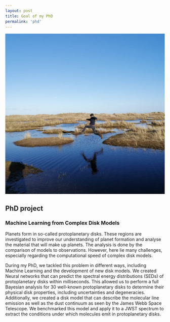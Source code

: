 ```yaml
---
layout: post
title: Goal of my PhD
permalink: 'phd'
---
```

[<img src="/images/jump.jpg" class="fit image">](/phd)


## PhD project
### Machine Learning from Complex Disk Models

Planets form in so-called protoplanetary disks. 
These regions are investigated to improve our understanding of planet formation and analyse the material that will make up planets.
The analysis is done by the comparison of models to observations.
However, here lie many challenges, especially regarding the computational speed of complex disk models.

During my PhD, we tackled this problem in different ways, including Machine Learning and the development of new disk models.
We created Neural networks that can predict the spectral energy distributions (SEDs) of protoplanetary disks within milliseconds.
This allowed us to perform a full Bayesian analysis for 30 well-known protoplanetary disks to determine their physical disk properties, including uncertainties and degeneracies.
Additionally, we created a disk model that can describe the molecular line emission as well as the dust continuum as seen by the James Webb Space Telescope. We benchmarked this model and apply it to a JWST spectrum to extract the conditions under which molecules emit in protoplanetary disks.
